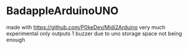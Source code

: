 # BadappleArduinoUNO
made with https://github.com/P0keDev/Midi2Arduino very much experimental only outputs 1 buzzer due to uno storage space not being enough
